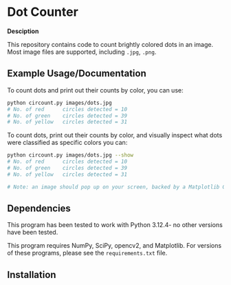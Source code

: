 # Dot Counter

**Desciption**

This repository contains code to count brightly colored dots in an image.
Most image files are supported, including `.jpg`, `.png`.

## Example Usage/Documentation

To count dots and print out their counts by color, you can use:

```sh
python circount.py images/dots.jpg
# No. of red      circles detected = 10
# No. of green    circles detected = 39
# No. of yellow   circles detected = 31
```

To count dots, print out their counts by color, and visually inspect
what dots were classified as specific colors you can:

```sh
python circount.py images/dots.jpg --show
# No. of red      circles detected = 10
# No. of green    circles detected = 39
# No. of yellow   circles detected = 31

# Note: an image should pop up on your screen, backed by a Matplotlib GUI.
```

## Dependencies

This program has been tested to work with Python 3.12.4- no other versions
have been tested.

This program requires NumPy, SciPy, opencv2, and Matplotlib.
For versions of these programs, please see the `requirements.txt` file.

## Installation

